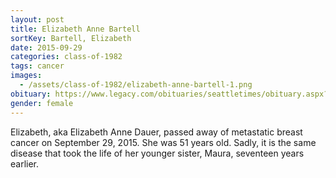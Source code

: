 ```yaml
---
layout: post
title: Elizabeth Anne Bartell
sortKey: Bartell, Elizabeth
date: 2015-09-29
categories: class-of-1982
tags: cancer
images:
  - /assets/class-of-1982/elizabeth-anne-bartell-1.png
obituary: https://www.legacy.com/obituaries/seattletimes/obituary.aspx?pid=176079345
gender: female
---
```

Elizabeth, aka Elizabeth Anne Dauer, passed away of metastatic breast cancer on September 29, 2015.  She was 51 years old.  Sadly, it is the same disease that took the life of her younger sister, Maura, seventeen years earlier.
